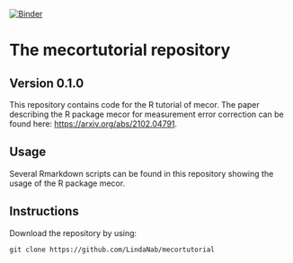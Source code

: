[![Binder](https://mybinder.org/badge_logo.svg)](https://mybinder.org/v2/gh/LindaNab/mecortutorial/HEAD?urlpath=rstudio)
# The mecortutorial repository

## Version 0.1.0
This repository contains code for the R tutorial of mecor. The paper describing the R package mecor for measurement error correction can be found here: https://arxiv.org/abs/2102.04791.

## Usage
Several Rmarkdown scripts can be found in this repository showing the usage of the R package mecor.

## Instructions
Download the repository by using:
```console
git clone https://github.com/LindaNab/mecortutorial
```
